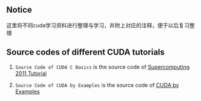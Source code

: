 ## Notice
这里将不同cuda学习资料进行整理与学习，并附上对应的注释，便于以后复习整理
## Source codes of different CUDA tutorials
1.  `Source Code of CUDA C Basics` is the source code of [Supercomputing 2011 Tutorial
](https://www.nvidia.com/docs/IO/116711/sc11-cuda-c-basics.pdf)

2. `Source Code of CUDA by Examples` is the source code of [CUDA by Examples](http://www.mat.unimi.it/users/sansotte/cuda/CUDA_by_Example.pdf)

